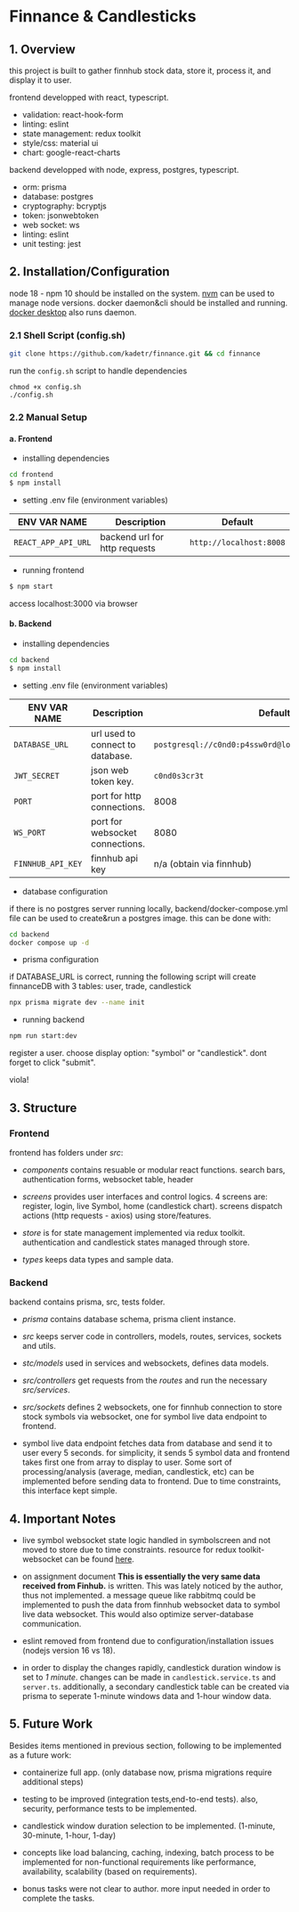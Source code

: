# Finnance & Candlesticks

## 1. Overview

this project is built to gather finnhub stock data, store it, process it, and display it to user.

frontend developped with react, typescript.

- validation: react-hook-form
- linting: eslint
- state management: redux toolkit
- style/css: material ui
- chart: google-react-charts

backend developped with node, express, postgres, typescript.

- orm: prisma
- database: postgres
- cryptography: bcryptjs
- token: jsonwebtoken
- web socket: ws
- linting: eslint
- unit testing: jest

## 2. Installation/Configuration

node 18 - npm 10 should be installed on the system. [nvm](https://github.com/nvm-sh/nvm) can be used to manage node versions. docker daemon&cli should be installed and running. [docker desktop](https://www.docker.com/products/docker-desktop/) also runs daemon.

### 2.1 Shell Script (config.sh)

```bash
git clone https://github.com/kadetr/finnance.git && cd finnance
```

run the `config.sh` script to handle dependencies

```shell
chmod +x config.sh
./config.sh
```

### 2.2 Manual Setup

#### a. Frontend

- installing dependencies

```bash
cd frontend
$ npm install
```

- setting .env file (environment variables)

| ENV VAR NAME        | Description                   | Default                 |
| ------------------- | ----------------------------- | ----------------------- |
| `REACT_APP_API_URL` | backend url for http requests | `http://localhost:8008` |

- running frontend

```bash
$ npm start
```

access localhost:3000 via browser

#### b. Backend

- installing dependencies

```bash
cd backend
$ npm install
```

- setting .env file (environment variables)

| ENV VAR NAME      | Description                      | Default                                                 |
| ----------------- | -------------------------------- | ------------------------------------------------------- |
| `DATABASE_URL`    | url used to connect to database. | `postgresql://c0nd0:p4ssw0rd@localhost:5432/finnanceDB` |
| `JWT_SECRET`      | json web token key.              | `c0nd0s3cr3t`                                           |
| `PORT`            | port for http connections.       | 8008                                                    |
| `WS_PORT`         | port for websocket connections.  | 8080                                                    |
| `FINNHUB_API_KEY` | finnhub api key                  | n/a (obtain via finnhub)                                |

- database configuration

if there is no postgres server running locally, backend/docker-compose.yml file can be used to create&run a postgres image. this can be done with:

```bash
cd backend
docker compose up -d
```

- prisma configuration

if DATABASE_URL is correct, running the following script will create finnanceDB with 3 tables: user, trade, candlestick

```bash
npx prisma migrate dev --name init
```

- running backend

```bash
npm run start:dev
```

register a user. choose display option: "symbol" or "candlestick". dont forget to click "submit".

viola!

## 3. Structure

### Frontend

frontend has folders under _src_:

- _components_ contains resuable or modular react functions. search bars, authentication forms, websocket table, header

- _screens_ provides user interfaces and control logics. 4 screens are: register, login, live Symbol, home (candlestick chart). screens dispatch actions (http requests - axios) using store/features.

- _store_ is for state management implemented via redux toolkit. authentication and candlestick states managed through store.

- _types_ keeps data types and sample data.

### Backend

backend contains prisma, src, tests folder.

- _prisma_ contains database schema, prisma client instance.

- _src_ keeps server code in controllers, models, routes, services, sockets and utils.

- _stc/models_ used in services and websockets, defines data models.

- _src/controllers_ get requests from the _routes_ and run the necessary _src/services_.

- _src/sockets_ defines 2 websockets, one for finnhub connection to store stock symbols via websocket, one for symbol live data endpoint to frontend.

- symbol live data endpoint fetches data from database and send it to user every 5 seconds. for simplicity, it sends 5 symbol data and frontend takes first one from array to display to user. Some sort of processing/analysis (average, median, candlestick, etc) can be implemented before sending data to frontend. Due to time constraints, this interface kept simple.

## 4. Important Notes

- live symbol websocket state logic handled in symbolscreen and not moved to store due to time constraints. resource for redux toolkit-websocket can be found [here](https://www.taniarascia.com/websockets-in-redux/).

- on assignment document **This is essentially the very same data received from Finhub.** is written. This was lately noticed by the author, thus not implemented. a message queue like rabbitmq could be implemented to push the data from finnhub websocket data to symbol live data websocket. This would also optimize server-database communication.

- eslint removed from frontend due to configuration/installation issues (nodejs version 16 vs 18).

- in order to display the changes rapidly, candlestick duration window is set to _1 minute_. changes can be made in `candlestick.service.ts` and `server.ts`. additionally, a secondary candlestick table can be created via prisma to seperate 1-minute windows data and 1-hour window data.

## 5. Future Work

Besides items mentioned in previous section, following to be implemented as a future work:

- containerize full app. (only database now, prisma migrations require additional steps)

- testing to be improved (integration tests,end-to-end tests). also, security, performance tests to be implemented.

- candlestick window duration selection to be implemented. (1-minute, 30-minute, 1-hour, 1-day)

- concepts like load balancing, caching, indexing, batch process to be implemented for non-functional requirements like performance, availability, scalability (based on requirements).

- bonus tasks were not clear to author. more input needed in order to complete the tasks.
